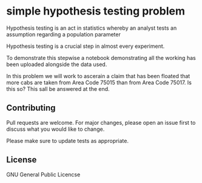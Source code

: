 # simple hypothesis testing problem
Hypothesis testing is an act in statistics whereby an analyst tests an assumption regarding a population parameter

Hypothesis testing is a crucial step in almost every experiment. 

To demonstrate this stepwise a notebook demonstrating all the working has been uploaded alongside the data used.

In this problem we will work to ascerain a claim that has been floated that more cabs are taken from Area Code 75015 than from Area Code 75017. Is this so? This sall be answered at the end.

## Contributing
Pull requests are welcome. For major changes, please open an issue first to discuss what you would like to change.

Please make sure to update tests as appropriate.

## License
GNU General Public Licencse
